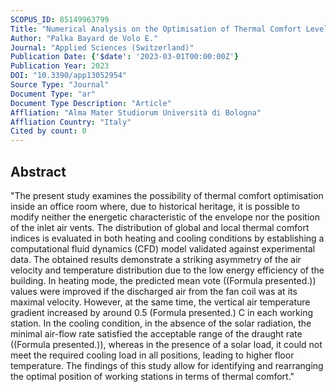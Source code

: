 ```yaml
---
SCOPUS_ID: 85149963799
Title: "Numerical Analysis on the Optimisation of Thermal Comfort Levels in an Office Located inside a Historical Building"
Author: "Palka Bayard de Volo E."
Journal: "Applied Sciences (Switzerland)"
Publication Date: {'$date': '2023-03-01T00:00:00Z'}
Publication Year: 2023
DOI: "10.3390/app13052954"
Source Type: "Journal"
Document Type: "ar"
Document Type Description: "Article"
Affliation: "Alma Mater Studiorum Università di Bologna"
Affliation Country: "Italy"
Cited by count: 0
---
```


## Abstract
"The present study examines the possibility of thermal comfort optimisation inside an office room where, due to historical heritage, it is possible to modify neither the energetic characteristic of the envelope nor the position of the inlet air vents. The distribution of global and local thermal comfort indices is evaluated in both heating and cooling conditions by establishing a computational fluid dynamics (CFD) model validated against experimental data. The obtained results demonstrate a striking asymmetry of the air velocity and temperature distribution due to the low energy efficiency of the building. In heating mode, the predicted mean vote ((Formula presented.)) values were improved if the discharged air from the fan coil was at its maximal velocity. However, at the same time, the vertical air temperature gradient increased by around 0.5 (Formula presented.) C in each working station. In the cooling condition, in the absence of the solar radiation, the minimal air-flow rate satisfied the acceptable range of the draught rate ((Formula presented.)), whereas in the presence of a solar load, it could not meet the required cooling load in all positions, leading to higher floor temperature. The findings of this study allow for identifying and rearranging the optimal position of working stations in terms of thermal comfort."
